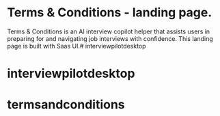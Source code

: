 # Terms & Conditions - landing page.

Terms & Conditions is an AI interview copilot helper that assists users in preparing for and navigating job interviews with confidence. This landing page is built with Saas UI.# interviewpilotdesktop
# interviewpilotdesktop
# termsandconditions
